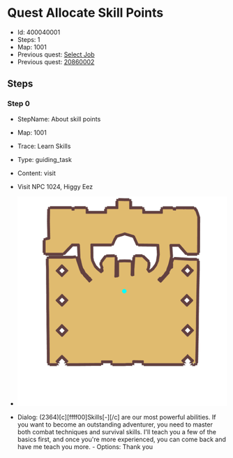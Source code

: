 # Quest Allocate Skill Points

- Id: 400040001
- Steps: 1
- Map: 1001
- Previous quest: [Select Job](11500006.md)
- Previous quest: [20860002](20860002.md)

## Steps

### Step 0
- StepName:  About skill points
- Map:  1001
- Trace:  Learn Skills
- Type:  guiding_task
- Content:  visit
- Visit NPC 1024, Higgy Eez

- ![images/400040001_0.png](images/400040001_0.png)
- Dialog: (2364)[c][ffff00]Skills[-][/c] are our most powerful abilities. If you want to become an outstanding adventurer, you need to master both combat techniques and survival skills. I'll teach you a few of the basics first, and once you're more experienced, you can come back and have me teach you more. - Options: Thank you


